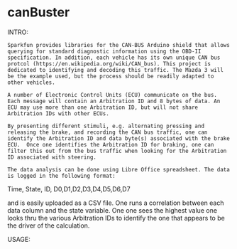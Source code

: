 # canBuster
INTRO:

	Sparkfun provides libraries for the CAN-BUS Arduino shield that allows querying for standard diagnostic information using the OBD-II specification. In addition, each vehicle has its own unique CAN bus protcol (https://en.wikipedia.org/wiki/CAN_bus). This project is dedicated to identifying and decoding this traffic. The Mazda 3 will be the example used, but the process should be readily adapted to other vehicles. 

	A number of Electronic Control Units (ECU) communicate on the bus. Each message will contain an Arbitration ID and 8 bytes of data. An ECU may use more than one Arbitration ID, but will not share Arbitration IDs with other ECUs.

	By presenting different stimuli, e.g. alternating pressing and releasing the brake, and recording the CAN bus traffic, one can identify the Arbitration ID and data byte(s) associated with the brake ECU.  Once one identifies the Arbitration ID for braking, one can filter this out from the bus traffic when looking for the Arbitration ID associated with steering.

	The data analysis can be done using Libre Office spreadsheet. The data is logged in the following format:

Time, State, ID, D0,D1,D2,D3,D4,D5,D6,D7

and is easily uploaded as a CSV file. One runs a correlation between each data column and the  state variable. One one sees the highest value one looks thru the various Arbitration IDs to identify the one that appears to be the driver of the calculation.

	
USAGE:

	
